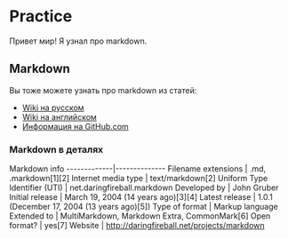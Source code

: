 # Practice
Привет мир!
Я узнал про markdown.

## Markdown

Вы тоже можете узнать про markdown из статей:
* [Wiki на русском](https://ru.wikipedia.org/wiki/Markdown)
* [Wiki на английском](https://en.wikipedia.org/wiki/Markdown)
* [Информация на GitHub.com](https://guides.github.com/features/mastering-markdown)

### Markdown в деталях

Markdown info
-------------|--------------
Filename extensions | .md, .markdown[1][2]
Internet media type | text/markdown[2]
Uniform Type Identifier (UTI) | net.daringfireball.markdown
Developed by | John Gruber
Initial release | March 19, 2004 (14 years ago)[3][4]
Latest release | 1.0.1 (December 17, 2004 (13 years ago)[5])
Type of format | Markup language
Extended to | MultiMarkdown, Markdown Extra, CommonMark[6]
Open format? | yes[7]
Website | http://daringfireball.net/projects/markdown
